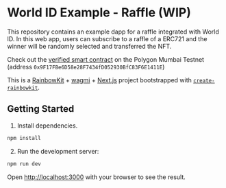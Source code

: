 # World ID Example - Raffle (WIP)

This repository contains an example dapp for a raffle integrated with World ID. In this web app, users can subscribe to a raffle of a ERC721 and the winner will be randomly selected and transferred the NFT.

Check out the [verified smart contract](https://mumbai.polygonscan.com/address/0x9f17fbe6d58e28f7434fd052930bfc83f6e1411e#code) on the Polygon Mumbai Testnet (address `0x9F17FBe6D58e28F7434fD052930BfC83F6E1411E`) 


This is a [RainbowKit](https://rainbowkit.com) + [wagmi](https://wagmi.sh) + [Next.js](https://nextjs.org/) project bootstrapped with [`create-rainbowkit`](https://github.com/rainbow-me/rainbowkit/tree/main/packages/create-rainbowkit).

## Getting Started

1. Install dependencies.

```bash
npm install
```

2. Run the development server:

```bash
npm run dev
```

Open [http://localhost:3000](http://localhost:3000) with your browser to see the result.
